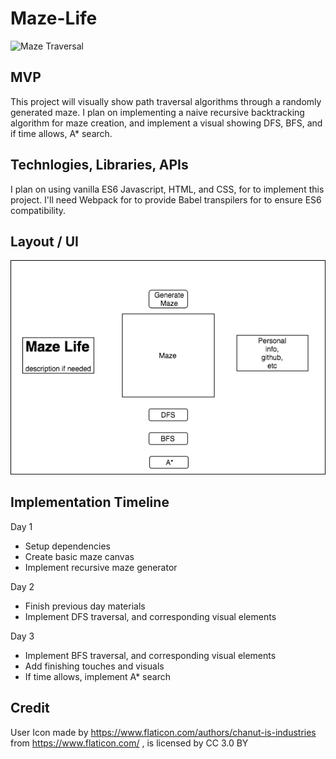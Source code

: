 # Maze-Life

![Maze Traversal](https://aarron-lee.github.io/images/projects/maze-life.gif)

## MVP

This project will visually show path traversal algorithms through a randomly generated maze. I plan on implementing a naive recursive backtracking algorithm for maze creation, and implement a visual showing DFS, BFS, and if time allows, A* search.

## Technlogies, Libraries, APIs

I plan on using vanilla ES6 Javascript, HTML, and CSS, for to implement this project. I'll need Webpack for to provide Babel transpilers for to ensure ES6 compatibility.

## Layout / UI

![Maze Wireframe](docs/wireframe.png)

## Implementation Timeline

Day 1

- Setup dependencies
- Create basic maze canvas
- Implement recursive maze generator

Day 2
- Finish previous day materials
- Implement DFS traversal, and corresponding visual elements

Day 3
- Implement BFS traversal, and corresponding visual elements
- Add finishing touches and visuals
- If time allows, implement A* search


## Credit

User Icon made by https://www.flaticon.com/authors/chanut-is-industries from https://www.flaticon.com/ , is licensed by CC 3.0 BY
